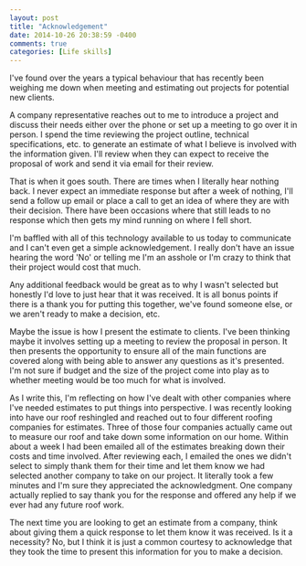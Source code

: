 ```yaml
---
layout: post
title: "Acknowledgement"
date: 2014-10-26 20:38:59 -0400
comments: true
categories: [Life skills]
---
```


I've found over the years a typical behaviour that has recently been weighing me down when meeting and estimating out projects for potential new clients.

A company representative reaches out to me to introduce a project and discuss their needs either over the phone or set up a meeting to go over it in person. I spend the time reviewing the project outline, technical specifications, etc. to generate an estimate of what I believe is involved with the information given. I'll review when they can expect to receive the proposal of work and send it via email for their review.

That is when it goes south. There are times when I literally hear nothing back. I never expect an immediate response but after a week of nothing, I'll send a follow up email or place a call to get an idea of where they are with their decision. There have been occasions where that still leads to no response which then gets my mind running on where I fell short.

I'm baffled with all of this technology available to us today to communicate and I can't even get a simple acknowledgement. I really don't have an issue hearing the word 'No' or telling me I'm an asshole or I'm crazy to think that their project would cost that much. 

Any additional feedback would be great as to why I wasn't selected but honestly I'd love to just hear that it was received. It is all bonus points if there is a thank you for putting this together, we've found someone else, or we aren't ready to make a decision, etc.

Maybe the issue is how I present the estimate to clients. I've been thinking maybe it involves setting up a meeting to review the proposal in person. It then presents the opportunity to ensure all of the main functions are covered along with being able to answer any questions as it's presented. I'm not sure if budget and the size of the project come into play as to whether meeting would be too much for what is involved.

As I write this, I'm reflecting on how I've dealt with other companies where I've needed estimates to put things into perspective. I was recently looking into have our roof reshingled and reached out to four different roofing companies for estimates. Three of those four companies actually came out to measure our roof and take down some information on our home. Within about a week I had been emailed all of the estimates breaking down their costs and time involved. After reviewing each, I emailed the ones we didn't select to simply thank them for their time and let them know we had selected another company to take on our project. It literally took a few minutes and I'm sure they appreciated the acknowledgment. One company actually replied to say thank you for the response and offered any help if we ever had any future roof work.

The next time you are looking to get an estimate from a company, think about giving them a quick response to let them know it was received. Is it a necessity? No, but I think it is just a common courtesy to acknowledge that they took the time to present this information for you to make a decision.

